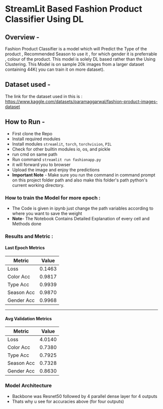 # StreamLit Based Fashion Product Classifier Using DL
## Overview -
Fashion Product Classifier is a model which will Predict the Type of the product , Recommended Season to use it , for which gender it is preferrable , colour of the product.
This model is solely DL based rather than the Using Clustering. This Model is on sample 20k images from a larger dataset containing 44K( you can train it on more dataset).
## Dataset used - 
The link for the dataset used in this is : https://www.kaggle.com/datasets/paramaggarwal/fashion-product-images-dataset
## How to Run - 
- First clone the Repo 
- Install required modules
- Install modules `streamlit`, `torch`, `torchvision`, `PIL`
- Check for other builtin modules io, os, and pickle
- run cmd on same path
- Run command `streamlit run fashionapp.py`
- it will forward you to browser 
- Upload the image and enjoy the predictions
- **Important Note** - Make sure you run the command in command prompt on this project folder path and also make this folder's path python's current working directory.
### How to train the Model for more epoch :
- The Code is given in ipynb just change the path variables according to where you want to save the weight
- **Note**- The Notebook Contains Detailed Explanation of every cell and Methods done
### Results and Metric : 
#### Last Epoch Metrics

| Metric       | Value  |
|-------------|--------|
| Loss        | 0.1463 |
| Color Acc   | 0.9817 |
| Type Acc    | 0.9939 |
| Season Acc  | 0.9870 |
| Gender Acc  | 0.9968 |

---

#### Avg Validation Metrics

| Metric       | Value  |
|-------------|--------|
| Loss        | 4.0140 |
| Color Acc   | 0.7380 |
| Type Acc    | 0.7925 |
| Season Acc  | 0.7328 |
| Gender Acc  | 0.8630 |

### Model Architecture
- Backbone was Resnet50 followed by 4 parallel dense layer for 4 outputs
- Thats why u see for accuracies above (for four outputs)

